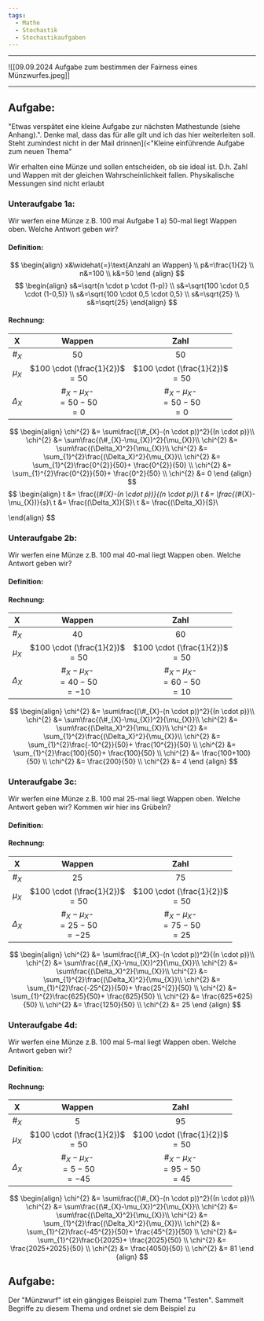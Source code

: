 ```yaml
---
tags:
  - Mathe
  - Stochastik
  - Stochastikaufgaben
---
```


---

![[09.09.2024 Aufgabe zum bestimmen der Fairness eines Münzwurfes.jpeg]]


---

## Aufgabe:
"Etwas verspätet eine kleine Aufgabe zur nächsten Mathestunde (siehe Anhang).".
Denke mal, dass das für alle gilt und ich das hier weiterleiten soll. Steht zumindest nicht in der Mail drinnen](<"Kleine einführende Aufgabe zum neuen Thema"

Wir erhalten eine Münze und sollen entscheiden, ob sie ideal ist. D.h. Zahl und Wappen mit der gleichen Wahrscheinlichkeit fallen. Physikalische Messungen sind nicht erlaubt

### Unteraufgabe 1a:
Wir werfen eine Münze z.B. 100 mal
Aufgabe 1 a)
50-mal liegt Wappen oben. Welche Antwort geben wir?


#### Definition:
$$
\begin{align}
x&\widehat{=}\text{Anzahl an Wappen} \\
p&=\frac{1}{2} \\
n&=100 \\
k&=50
\end {align}
$$
$$
\begin{align}
s&=\sqrt{n \cdot p \cdot (1-p)} \\
s&=\sqrt{100 \cdot 0,5 \cdot (1-0,5)} \\
s&=\sqrt{100 \cdot 0,5 \cdot 0,5} \\
s&=\sqrt{25} \\
s&=\sqrt{25}
\end{align}
$$

#### Rechnung:

|     X      |               Wappen                |                Zahl                 |
| :--------: | :---------------------------------: | :---------------------------------: |
|   $\#_X$   |                 50                  |                 50                  |
|  $\mu_X$   | $100 \cdot (\frac{1}{2})$<br> $=50$ | $100 \cdot (\frac{1}{2})$<br> $=50$ |
| $\Delta_X$ |  $\#_X-\mu_X$-<br>$=50-50$<br>$=0$  |  $\#_X-\mu_X$-<br>$=50-50$<br>$=0$  |

$$
\begin{align}
\chi^{2} &= \sum\frac{(\#_{X}-(n \cdot p))^2}{(n \cdot p)}\\
\chi^{2} &= \sum\frac{(\#_{X}-\mu_{X})^2}{\mu_{X}}\\
\chi^{2} &= \sum\frac{(\Delta_X)^2}{\mu_{X}}\\
\chi^{2} &= \sum_{1}^{2}\frac{(\Delta_X)^2}{\mu_{X}}\\
\chi^{2} &= \sum_{1}^{2}\frac{0^{2}}{50}+ \frac{0^{2}}{50} \\
\chi^{2} &= \sum_{1}^{2}\frac{0^{2}}{50}+ \frac{0^2}{50} \\
\chi^{2} &= 0
\end {align}
$$
$$
\begin{align}
t &= \frac{(\#_{X}-(n \cdot p))}{(n \cdot p)}\\
t &= \frac{(\#_{X}-\mu_{X})}{s}\\
t &= \frac{(\Delta_X)}{S}\\
t &= \frac{(\Delta_X)}{S}\\

\end{align}
$$

### Unteraufgabe 2b:
Wir werfen eine Münze z.B. 100 mal
40-mal liegt Wappen oben. Welche Antwort geben wir?
#### Definition:

#### Rechnung:

|     X      |               Wappen                |                Zahl                 |
| :--------: | :---------------------------------: | :---------------------------------: |
|   $\#_X$   |                 40                  |                 60                  |
|  $\mu_X$   | $100 \cdot (\frac{1}{2})$<br> $=50$ | $100 \cdot (\frac{1}{2})$<br> $=50$ |
| $\Delta_X$ | $\#_X-\mu_X$-<br>$=40-50$<br>$=-10$ | $\#_X-\mu_X$-<br>$=60-50$<br>$=10$  |

$$
\begin{align}
\chi^{2} &= \sum\frac{(\#_{X}-(n \cdot p))^2}{(n \cdot p)}\\
\chi^{2} &= \sum\frac{(\#_{X}-\mu_{X})^2}{\mu_{X}}\\
\chi^{2} &= \sum\frac{(\Delta_X)^2}{\mu_{X}}\\
\chi^{2} &= \sum_{1}^{2}\frac{(\Delta_X)^2}{\mu_{X}}\\
	\chi^{2} &= \sum_{1}^{2}\frac{-10^{2}}{50}+ \frac{10^{2}}{50} \\
	\chi^{2} &= \sum_{1}^{2}\frac{100}{50}+ \frac{100}{50} \\
	\chi^{2} &= \frac{100+100}{50} \\
	\chi^{2} &= \frac{200}{50} \\
	\chi^{2} &= 4
\end {align}
$$

### Unteraufgabe 3c:
Wir werfen eine Münze z.B. 100 mal
25-mal liegt Wappen oben. Welche Antwort geben wir? Kommen wir hier ins Grübeln?
#### Definition:

#### Rechnung:

|     X      |               Wappen                |                Zahl                 |
| :--------: | :---------------------------------: | :---------------------------------: |
|   $\#_X$   |                 25                  |                 75                  |
|  $\mu_X$   | $100 \cdot (\frac{1}{2})$<br> $=50$ | $100 \cdot (\frac{1}{2})$<br> $=50$ |
| $\Delta_X$ | $\#_X-\mu_X$-<br>$=25-50$<br>$=-25$ | $\#_X-\mu_X$-<br>$=75-50$<br>$=25$  |

$$
\begin{align}
\chi^{2} &= \sum\frac{(\#_{X}-(n \cdot p))^2}{(n \cdot p)}\\
\chi^{2} &= \sum\frac{(\#_{X}-\mu_{X})^2}{\mu_{X}}\\
\chi^{2} &= \sum\frac{(\Delta_X)^2}{\mu_{X}}\\
\chi^{2} &= \sum_{1}^{2}\frac{(\Delta_X)^2}{\mu_{X}}\\
	\chi^{2} &= \sum_{1}^{2}\frac{-25^{2}}{50}+ \frac{25^{2}}{50} \\
	\chi^{2} &= \sum_{1}^{2}\frac{625}{50}+ \frac{625}{50} \\
	\chi^{2} &= \frac{625+625}{50} \\
	\chi^{2} &= \frac{1250}{50} \\
	\chi^{2} &= 25 
\end {align}
$$

### Unteraufgabe 4d:
Wir werfen eine Münze z.B. 100 mal
5-mal liegt Wappen oben. Welche Antwort geben wir?


#### Definition:

#### Rechnung:

|     X      |               Wappen                |                Zahl                 |
| :--------: | :---------------------------------: | :---------------------------------: |
|   $\#_X$   |                  5                  |                 95                  |
|  $\mu_X$   | $100 \cdot (\frac{1}{2})$<br> $=50$ | $100 \cdot (\frac{1}{2})$<br> $=50$ |
| $\Delta_X$ | $\#_X-\mu_X$-<br>$=5-50$<br>$=-45$  | $\#_X-\mu_X$-<br>$=95-50$<br>$=45$  |

$$
\begin{align}
\chi^{2} &= \sum\frac{(\#_{X}-(n \cdot p))^2}{(n \cdot p)}\\
\chi^{2} &= \sum\frac{(\#_{X}-\mu_{X})^2}{\mu_{X}}\\
\chi^{2} &= \sum\frac{(\Delta_X)^2}{\mu_{X}}\\
\chi^{2} &= \sum_{1}^{2}\frac{(\Delta_X)^2}{\mu_{X}}\\
	\chi^{2} &= \sum_{1}^{2}\frac{-45^{2}}{50}+ \frac{45^{2}}{50} \\
	\chi^{2} &= \sum_{1}^{2}\frac{}{2025}+ \frac{2025}{50} \\
	\chi^{2} &= \frac{2025+2025}{50} \\
	\chi^{2} &= \frac{4050}{50} \\
	\chi^{2} &= 81
\end {align}
$$



## Aufgabe:
Der "Münzwurf" ist ein gängiges Beispiel zum Thema "Testen".
Sammelt Begriffe zu diesem Thema und ordnet sie dem Beispiel zu


